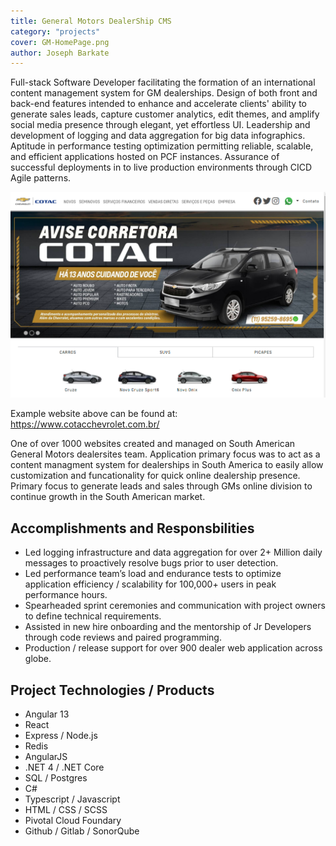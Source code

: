 ```yaml
---
title: General Motors DealerShip CMS
category: "projects"
cover: GM-HomePage.png
author: Joseph Barkate
---
```


Full-stack Software Developer facilitating the formation of an international content management system for GM dealerships. Design of both front and back-end features intended to enhance and accelerate clients' ability to generate sales leads, capture customer analytics, edit themes, and amplify social media presence through elegant, yet effortless UI. Leadership and development of logging and data aggregation for big data infographics. Aptitude in performance testing optimization permitting reliable, scalable, and efficient applications hosted on PCF instances. Assurance of successful deployments in to live production environments through CICD Agile patterns.

![unsplash.com](./GM-HomePage.png)

Example website above can be found at: https://www.cotacchevrolet.com.br/

One of over 1000 websites created and managed on South American General Motors dealersites team.  Application primary focus was to act as a content managment system for dealerships in South America to easily allow customization and funcationality for quick online dealership presence.  Primary focus to generate leads and sales through GMs online division to continue growth in the South American market.

## Accomplishments and Responsbilities

*	Led logging infrastructure and data aggregation for over 2+ Million daily messages to proactively resolve bugs prior to user detection.
*	Led performance team’s load and endurance tests to optimize application efficiency / scalability for 100,000+ users in peak performance hours.
*	Spearheaded sprint ceremonies and communication with project owners to define technical requirements.
*	Assisted in new hire onboarding and the mentorship of Jr Developers through code reviews and paired programming.
*	Production / release support for over 900 dealer web application across globe.

## Project Technologies / Products
* Angular 13
* React
* Express / Node.js
* Redis
* AngularJS
* .NET 4 / .NET Core
* SQL / Postgres
* C#
* Typescript / Javascript
* HTML / CSS / SCSS
* Pivotal Cloud Foundary
* Github / Gitlab / SonorQube